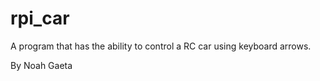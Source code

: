 # rpi_car
A program that has the ability to control a RC car using keyboard arrows.




By Noah Gaeta

